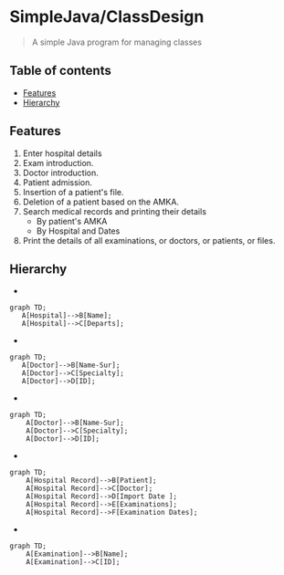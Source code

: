 # SimpleJava/ClassDesign
> A simple Java program for managing classes
 
 ## Table of contents
* [Features](#features)
* [Hierarchy](#hierarchy)


 

 
 ## Features
 1. Enter hospital details 
 2. Exam introduction.
 3. Doctor introduction.
 4. Patient admission.
 5. Insertion of a patient's file.
 6. Deletion of a patient based on the AMKA.
 7. Search medical records and printing their details
    * By patient's AMKA
    * By Hospital and Dates
 8. Print the details of all examinations, or doctors, or patients, or files.

## Hierarchy

*
 ```mermaid
graph TD;
    A[Hospital]-->B[Name];
    A[Hospital]-->C[Departs];

```
*
 ```mermaid
graph TD;
    A[Doctor]-->B[Name-Sur];
    A[Doctor]-->C[Specialty];
    A[Doctor]-->D[ID];

```
*
```mermaid
graph TD;
    A[Doctor]-->B[Name-Sur];
    A[Doctor]-->C[Specialty];
    A[Doctor]-->D[ID];

```
*
```mermaid
graph TD;
    A[Hospital Record]-->B[Patient];
    A[Hospital Record]-->C[Doctor];
    A[Hospital Record]-->D[Import Date ];
    A[Hospital Record]-->E[Examinations];
    A[Hospital Record]-->F[Examination Dates];

```
*
```mermaid
graph TD;
    A[Examination]-->B[Name];
    A[Examination]-->C[ID];


```

 

